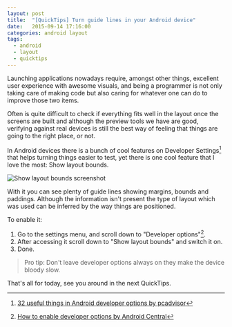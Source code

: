 ```yaml
---
layout: post
title:  "[QuickTips] Turn guide lines in your Android device"
date:   2015-09-14 17:16:00
categories: android layout
tags:
  - android
  - layout
  - quicktips
---
```


Launching applications nowadays require, amongst other things, excellent user experience with awesome visuals, and being a programmer is not only taking care of making code but also caring for whatever one can do to improve those two items.

Often is quite difficult to check if everything fits well in the layout once the screens are built and although the preview tools we have are good, verifying against real devices is still the best way of feeling that things are going to the right place, or not.

In Android devices there is a bunch of cool features on Developer Settings[^1] that helps turning things easier to test, yet there is one cool feature that I love the most: Show layout bounds.

![Show layout bounds screenshot](http://vnavarro.com.br/assets/showlayoutbounds.png)

With it you can see plenty of guide lines showing margins, bounds and paddings. Although the information isn't present the type of layout which was used can be inferred by the way things are positioned.

To enable it:

1. Go to the settings menu, and scroll down to "Developer options"[^2].
2. After accessing it scroll down to "Show layout bounds" and switch it on.
3. Done.

> Pro tip: Don't leave developer options always on they make the device bloody slow.

That's all for today, see you around in the next QuickTips.

[^1]:[32 useful things in Android developer options by pcadvisor](http://www.pcadvisor.co.uk/how-to/google-android/32-useful-things-you-can-do-in-android-developer-options-3590299/)
[^2]:[How to enable developer options by Android Central](http://www.androidcentral.com/how-enable-developer-settings-android-42)
